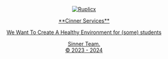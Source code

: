 <p align="center">
<a href="Ruplicx">
    <img alt="Ruplicx" src="">
</p>

<p align="center">
**Cinner Services**
<p align="center">
We Want To Create A Healthy Environment for (some) students 
<p align="center">
<p align="center">
<p align="center">
<p align="center">
<p align="center">
<p align="center">
 Sinner Team. <br>
© 2023 - 2024
